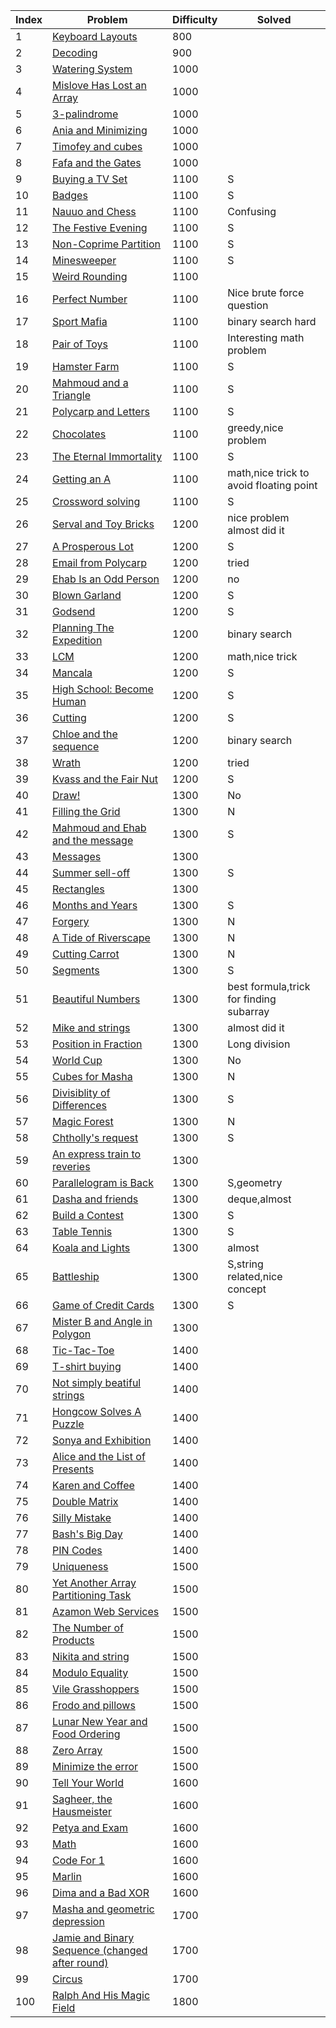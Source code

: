 | Index | Problem | Difficulty | Solved |
| --- | --- | --- | --- |
| 1 | [Keyboard Layouts](https://codeforces.com/problemset/problem/831/B) | 800 |  |
| 2 | [Decoding](https://codeforces.com/problemset/problem/746/B) | 900 |  |
| 3 | [Watering System](https://codeforces.com/problemset/problem/967/B) | 1000 |  |
| 4 | [Mislove Has Lost an Array](https://codeforces.com/problemset/problem/1204/B) | 1000 |  |
| 5 | [3-palindrome](https://codeforces.com/problemset/problem/805/B) | 1000 |  |
| 6 | [Ania and Minimizing](https://codeforces.com/problemset/problem/1230/B) | 1000 |  |
| 7 | [Timofey and cubes](https://codeforces.com/problemset/problem/764/B) | 1000 |  |
| 8 | [Fafa and the Gates](https://codeforces.com/problemset/problem/935/B) | 1000 |  |
| 9 | [Buying a TV Set](https://codeforces.com/problemset/problem/1041/B) | 1100 | S |
| 10 | [Badges](https://codeforces.com/problemset/problem/1214/B) | 1100 | S |
| 11 | [Nauuo and Chess](https://codeforces.com/problemset/problem/1173/B) | 1100 | Confusing |
| 12 | [The Festive Evening](https://codeforces.com/problemset/problem/834/B) | 1100 | S |
| 13 | [Non-Coprime Partition](https://codeforces.com/problemset/problem/1038/B) | 1100 | S |
| 14 | [Minesweeper](https://codeforces.com/problemset/problem/984/B) | 1100 | S |
| 15 | [Weird Rounding](https://codeforces.com/problemset/problem/779/B) | 1100 |  |
| 16 | [Perfect Number](https://codeforces.com/problemset/problem/919/B) | 1100 | Nice brute force question |
| 17 | [Sport Mafia](https://codeforces.com/problemset/problem/1195/B) | 1100 | binary search hard |
| 18 | [Pair of Toys](https://codeforces.com/problemset/problem/1023/B) | 1100 | Interesting math problem |
| 19 | [Hamster Farm](https://codeforces.com/problemset/problem/939/B) | 1100 | S |
| 20 | [Mahmoud and a Triangle](https://codeforces.com/problemset/problem/766/B) | 1100 | S |
| 21 | [Polycarp and Letters](https://codeforces.com/problemset/problem/864/B) | 1100 | S |
| 22 | [Chocolates](https://codeforces.com/problemset/problem/1139/B) | 1100 | greedy,nice problem |
| 23 | [The Eternal Immortality](https://codeforces.com/problemset/problem/869/B) | 1100 | S |
| 24 | [Getting an A](https://codeforces.com/problemset/problem/991/B) | 1100 | math,nice trick to avoid floating point |
| 25 | [Crossword solving](https://codeforces.com/problemset/problem/822/B) | 1100 | S |
| 26 | [Serval and Toy Bricks](https://codeforces.com/problemset/problem/1153/B) | 1200 | nice problem almost did it |
| 27 | [A Prosperous Lot](https://codeforces.com/problemset/problem/934/B) | 1200 | S |
| 28 | [Email from Polycarp](https://codeforces.com/problemset/problem/1185/B) | 1200 | tried |
| 29 | [Ehab Is an Odd Person](https://codeforces.com/problemset/problem/1174/B) | 1200 | no |
| 30 | [Blown Garland](https://codeforces.com/problemset/problem/758/B) | 1200 | S |
| 31 | [Godsend](https://codeforces.com/problemset/problem/841/B) | 1200 | S |
| 32 | [Planning The Expedition](https://codeforces.com/problemset/problem/1011/B) | 1200 | binary search |
| 33 | [LCM](https://codeforces.com/problemset/problem/1068/B) | 1200 | math,nice trick |
| 34 | [Mancala](https://codeforces.com/problemset/problem/975/B) | 1200 | S |
| 35 | [High School: Become Human](https://codeforces.com/problemset/problem/987/B) | 1200 | S |
| 36 | [Cutting](https://codeforces.com/problemset/problem/998/B) | 1200 | S |
| 37 | [Chloe and the sequence ](https://codeforces.com/problemset/problem/743/B) | 1200 | binary search |
| 38 | [Wrath](https://codeforces.com/problemset/problem/892/B) | 1200 | tried |
| 39 | [Kvass and the Fair Nut](https://codeforces.com/problemset/problem/1084/B) | 1200 | S |
| 40 | [Draw!](https://codeforces.com/problemset/problem/1131/B) | 1300 | No |
| 41 | [Filling the Grid](https://codeforces.com/problemset/problem/1228/B) | 1300 | N |
| 42 | [Mahmoud and Ehab and the message](https://codeforces.com/problemset/problem/959/B) | 1300 | S |
| 43 | [Messages](https://codeforces.com/problemset/problem/964/B) | 1300 |  |
| 44 | [Summer sell-off](https://codeforces.com/problemset/problem/810/B) | 1300 | S |
| 45 | [Rectangles](https://codeforces.com/problemset/problem/844/B) | 1300 |  |
| 46 | [Months and Years](https://codeforces.com/problemset/problem/899/B) | 1300 | S |
| 47 | [Forgery](https://codeforces.com/problemset/problem/1059/B) | 1300 | N |
| 48 | [A Tide of Riverscape](https://codeforces.com/problemset/problem/989/B) | 1300 | N |
| 49 | [Cutting Carrot](https://codeforces.com/problemset/problem/794/B) | 1300 | N |
| 50 | [Segments](https://codeforces.com/problemset/problem/909/B) | 1300 | S |
| 51 | [Beautiful Numbers](https://codeforces.com/problemset/problem/1265/B) | 1300 | best formula,trick for finding subarray |
| 52 | [Mike and strings](https://codeforces.com/problemset/problem/798/B) | 1300 | almost did it |
| 53 | [Position in Fraction](https://codeforces.com/problemset/problem/900/B) | 1300 | Long division |
| 54 | [World Cup](https://codeforces.com/problemset/problem/996/B) | 1300 | No |
| 55 | [Cubes for Masha](https://codeforces.com/problemset/problem/887/B) | 1300 | N |
| 56 | [Divisiblity of Differences](https://codeforces.com/problemset/problem/876/B) | 1300 | S |
| 57 | [Magic Forest](https://codeforces.com/problemset/problem/922/B) | 1300 | N |
| 58 | [Chtholly's request](https://codeforces.com/problemset/problem/897/B) | 1300 | S |
| 59 | [An express train to reveries](https://codeforces.com/problemset/problem/814/B) | 1300 |  |
| 60 | [Parallelogram is Back](https://codeforces.com/problemset/problem/749/B) | 1300 | S,geometry |
| 61 | [Dasha and friends](https://codeforces.com/problemset/problem/761/B) | 1300 | deque,almost |
| 62 | [Build a Contest](https://codeforces.com/problemset/problem/1100/B) | 1300 | S |
| 63 | [Table Tennis](https://codeforces.com/problemset/problem/879/B) | 1300 | S |
| 64 | [Koala and Lights](https://codeforces.com/problemset/problem/1209/B) | 1300 | almost |
| 65 | [Battleship](https://codeforces.com/problemset/problem/965/B) | 1300 | S,string related,nice concept |
| 66 | [Game of Credit Cards](https://codeforces.com/problemset/problem/777/B) | 1300 | S |
| 67 | [Mister B and Angle in Polygon](https://codeforces.com/problemset/problem/820/B) | 1300 |  |
| 68 | [Tic-Tac-Toe](https://codeforces.com/problemset/problem/907/B) | 1400 |  |
| 69 | [T-shirt buying](https://codeforces.com/problemset/problem/799/B) | 1400 |  |
| 70 | [Not simply beatiful strings](https://codeforces.com/problemset/problem/955/B) | 1400 |  |
| 71 | [Hongcow Solves A Puzzle](https://codeforces.com/problemset/problem/745/B) | 1400 |  |
| 72 | [Sonya and Exhibition](https://codeforces.com/problemset/problem/1004/B) | 1400 |  |
| 73 | [Alice and the List of Presents](https://codeforces.com/problemset/problem/1236/B) | 1400 |  |
| 74 | [Karen and Coffee](https://codeforces.com/problemset/problem/816/B) | 1400 |  |
| 75 | [Double Matrix](https://codeforces.com/problemset/problem/1162/B) | 1400 |  |
| 76 | [Silly Mistake](https://codeforces.com/problemset/problem/1253/B) | 1400 |  |
| 77 | [Bash's Big Day](https://codeforces.com/problemset/problem/757/B) | 1400 |  |
| 78 | [PIN Codes](https://codeforces.com/problemset/problem/1263/B) | 1400 |  |
| 79 | [Uniqueness](https://codeforces.com/problemset/problem/1208/B) | 1500 |  |
| 80 | [Yet Another Array Partitioning Task](https://codeforces.com/problemset/problem/1114/B) | 1500 |  |
| 81 | [Azamon Web Services](https://codeforces.com/problemset/problem/1281/B) | 1500 |  |
| 82 | [The Number of Products](https://codeforces.com/problemset/problem/1215/B) | 1500 |  |
| 83 | [Nikita and string](https://codeforces.com/problemset/problem/877/B) | 1500 |  |
| 84 | [Modulo Equality](https://codeforces.com/problemset/problem/1269/B) | 1500 |  |
| 85 | [Vile Grasshoppers](https://codeforces.com/problemset/problem/937/B) | 1500 |  |
| 86 | [Frodo and pillows](https://codeforces.com/problemset/problem/760/B) | 1500 |  |
| 87 | [Lunar New Year and Food Ordering](https://codeforces.com/problemset/problem/1106/B) | 1500 |  |
| 88 | [Zero Array](https://codeforces.com/problemset/problem/1201/B) | 1500 |  |
| 89 | [Minimize the error](https://codeforces.com/problemset/problem/960/B) | 1500 |  |
| 90 | [Tell Your World](https://codeforces.com/problemset/problem/849/B) | 1600 |  |
| 91 | [Sagheer, the Hausmeister](https://codeforces.com/problemset/problem/812/B) | 1600 |  |
| 92 | [Petya and Exam](https://codeforces.com/problemset/problem/832/B) | 1600 |  |
| 93 | [Math](https://codeforces.com/problemset/problem/1062/B) | 1600 |  |
| 94 | [Code For 1](https://codeforces.com/problemset/problem/768/B) | 1600 |  |
| 95 | [Marlin](https://codeforces.com/problemset/problem/980/B) | 1600 |  |
| 96 | [Dima and a Bad XOR](https://codeforces.com/problemset/problem/1151/B) | 1600 |  |
| 97 | [Masha and geometric depression](https://codeforces.com/problemset/problem/789/B) | 1700 |  |
| 98 | [Jamie and Binary Sequence (changed after round)](https://codeforces.com/problemset/problem/916/B) | 1700 |  |
| 99 | [Circus](https://codeforces.com/problemset/problem/1138/B) | 1700 |  |
| 100 | [Ralph And His Magic Field](https://codeforces.com/problemset/problem/894/B) | 1800 |  |
